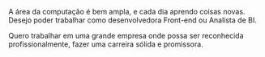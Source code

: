 A área da computação é bem ampla, e cada dia aprendo coisas novas.
Desejo poder trabalhar como desenvolvedora Front-end ou Analista de BI.  

Quero trabalhar em uma grande empresa onde possa ser reconhecida profissionalmente, fazer uma carreira sólida e promissora.
